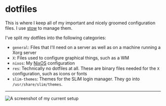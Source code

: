 dotfiles
========

This is where I keep all of my important and nicely groomed configuration
files. I use [stow][gnu_stow] to manage them.

I've split my dotfiles into the following categories:
- `general`: Files that I'll need on a server as well as on a machine running
  a Xorg server
- `X`: Files used to configure graphical things, such as a WM
- `nixos`: My [NixOS][nixos] configuration
- `res`: Technically no dotfiles at all. These are binary files needed for the
  `X` configuration, such as icons or fonts
- `slim-themes`: Themes for the SLiM login manager. They go into `/usr/share/slim/themes`.

---------
![A screenshot of my current setup](http://i.imgur.com/MWmb2CI.png)

[gnu_stow]: http://www.gnu.org/software/stow/
[nixos]: http://nixos.org/
